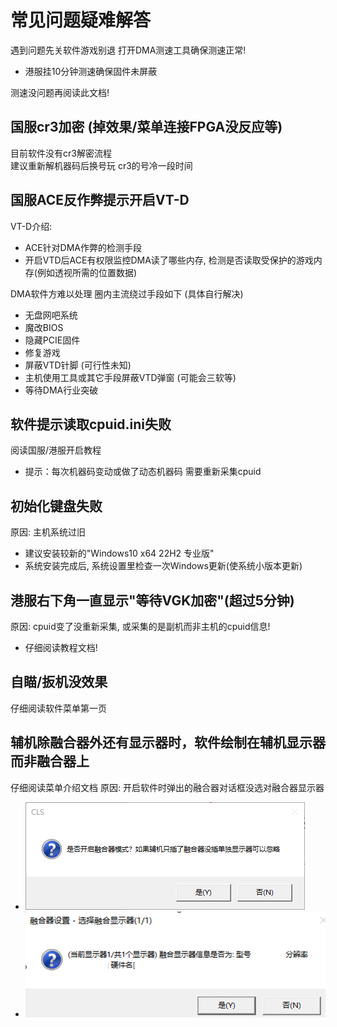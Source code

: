 # **常见问题疑难解答**

遇到问题先关软件游戏别退 打开DMA测速工具确保测速正常!  

- 港服挂10分钟测速确保固件未屏蔽  

测速没问题再阅读此文档!  


## **国服cr3加密** (掉效果/菜单连接FPGA没反应等)
目前软件没有cr3解密流程  
建议重新解机器码后换号玩 cr3的号冷一段时间  


## **国服ACE反作弊提示开启VT-D**
VT-D介绍:  

- ACE针对DMA作弊的检测手段  
- 开启VTD后ACE有权限监控DMA读了哪些内存, 检测是否读取受保护的游戏内存(例如透视所需的位置数据)  

DMA软件方难以处理 圈内主流绕过手段如下 (具体自行解决)  

- 无盘网吧系统
- 魔改BIOS
- 隐藏PCIE固件
- 修复游戏  
- 屏蔽VTD针脚 (可行性未知)
- 主机使用工具或其它手段屏蔽VTD弹窗 (可能会三软等)
- 等待DMA行业突破


## **软件提示读取cpuid.ini失败**
阅读国服/港服开启教程  

  - 提示：每次机器码变动或做了动态机器码 需要重新采集cpuid  

## **初始化键盘失败**
原因: 主机系统过旧  

- 建议安装较新的"Windows10 x64 22H2 专业版"  
- 系统安装完成后, 系统设置里检查一次Windows更新(使系统小版本更新)

## **港服右下角一直显示"等待VGK加密"(超过5分钟)**
原因: cpuid变了没重新采集, 或采集的是副机而非主机的cpuid信息!  

  - 仔细阅读教程文档!

## **自瞄/扳机没效果**
仔细阅读软件菜单第一页

## **辅机除融合器外还有显示器时，软件绘制在辅机显示器而非融合器上**
仔细阅读菜单介绍文档
原因: 开启软件时弹出的融合器对话框没选对融合器显示器  

- ![alt text](image.png)  
- ![alt text](image-2.png)



